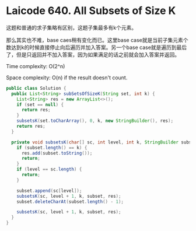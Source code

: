 # Laicode 640. All Subsets of Size K

这题和普通的求子集略有区别，这题子集最多有k个元素。

那么其实也不难，base caes稍有变化而已。这里base case就是当前子集元素个数达到k的时候直接停止向后遍历并加入答案。另一个base case就是遍历到最后了，但是只返回并不加入答案，因为如果满足的话之前就会加入答案并返回。

Time complexity: O(2^n)

Space complexity: O(n) if the result doesn't count.

```java
public class Solution {
  public List<String> subSetsOfSizeK(String set, int k) {
    List<String> res = new ArrayList<>();
    if (set == null) {
      return res;
    }
    subsetsK(set.toCharArray(), 0, k, new StringBuilder(), res);
    return res;
  }

  private void subsetsK(char[] sc, int level, int k, StringBuilder subset, List<String> res) {
    if (subset.length() == k) {
      res.add(subset.toString());
      return;
    }
    if (level == sc.length) {
      return;
    }

    subset.append(sc[level]);
    subsetsK(sc, level + 1, k, subset, res);
    subset.deleteCharAt(subset.length() - 1);

    subsetsK(sc, level + 1, k, subset, res);
  }
}
```